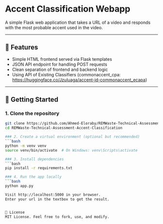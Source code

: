# Accent Classification Webapp

A simple Flask web application that takes a URL of a video and responds with the most probable accent used in the video.

---

## 🧰 Features

- Simple HTML frontend served via Flask templates
- JSON API endpoint for handling POST requests
- Clean separation of frontend and backend logic
- Using API of Existing Classifiers (commonaccent_cpa: https://huggingface.co/Jzuluaga/accent-id-commonaccent_ecapa)

---

## 🚀 Getting Started

### 1. Clone the repository

`````bash
git clone https://github.com/Ahmed-Eloraby/REMWaste-Technical-Assessment-Accent-Classification
cd REMWaste-Technical-Assessment-Accent-Classification

### 2. Create a virtual environment (optional but recommended)
```bash
python -m venv venv
source venv/bin/activate  # On Windows: venv\Scripts\activate

### 3. Install dependencies
```bash
pip install -r requirements.txt

### 4. Run the app locally
```bash
python app.py

Visit http://localhost:5000 in your browser.
Enter your url in the textbox to get the result.


🤝 License
MIT License. Feel free to fork, use, and modify.

